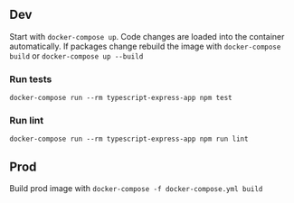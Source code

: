 ## Dev
Start with `docker-compose up`.
Code changes are loaded into the container automatically. If packages change rebuild the image with `docker-compose build` or `docker-compose up --build`

### Run tests
`docker-compose run --rm typescript-express-app npm test`
### Run lint
`docker-compose run --rm typescript-express-app npm run lint`

## Prod
Build prod image with `docker-compose -f docker-compose.yml build`
